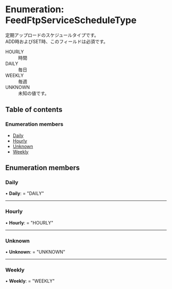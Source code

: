 # Enumeration: FeedFtpServiceScheduleType


<div lang=\"ja\"> 定期アップロードのスケジュールタイプです。<br> ADD時およびSET時、このフィールドは必須です。 </div>  <dl class=term>   <dt class=\"term__item\">HOURLY</dt>   <dd class=\"term__desc\"><span lang=\"ja\">時間</span></dd>   <dt class=\"term__item\">DAILY</dt>   <dd class=\"term__desc\"><span lang=\"ja\">毎日</span></dd>   <dt class=\"term__item\">WEEKLY</dt>   <dd class=\"term__desc\"><span lang=\"ja\">毎週</span></dd>   <dt class=\"term__item\">UNKNOWN</dt>   <dd class=\"term__desc\"><span lang=\"ja\">未知の値です。</span></dd> </dl>

## Table of contents

### Enumeration members

- [Daily](feedftpservicescheduletype.md#daily)
- [Hourly](feedftpservicescheduletype.md#hourly)
- [Unknown](feedftpservicescheduletype.md#unknown)
- [Weekly](feedftpservicescheduletype.md#weekly)

## Enumeration members

### Daily

• **Daily**: = "DAILY"

___

### Hourly

• **Hourly**: = "HOURLY"

___

### Unknown

• **Unknown**: = "UNKNOWN"

___

### Weekly

• **Weekly**: = "WEEKLY"
